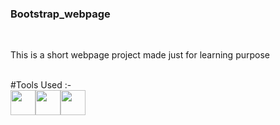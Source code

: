 <h3><b>Bootstrap_webpage</b></h3><br>
<p>This is a short webpage project made just for learning purpose</p>
<br>

</h3>#Tools Used :- </h3><br>
<img src='https://upload.wikimedia.org/wikipedia/commons/b/b2/Bootstrap_logo.svg' height='40' width='40'><img src='https://upload.wikimedia.org/wikipedia/commons/6/61/HTML5_logo_and_wordmark.svg' height='40' width='40'><img src='https://upload.wikimedia.org/wikipedia/commons/d/d5/CSS3_logo_and_wordmark.svg' height='40' width='40'>
